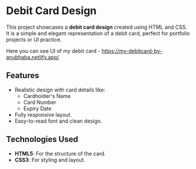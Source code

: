 # Debit Card Design

This project showcases a **debit card design** created using HTML and CSS. It is a simple and elegant representation of a debit card, perfect for portfolio projects or UI practice.

Here you can see UI of my debit card - https://my-debitcard-by-anubhaba.netlify.app/

## Features

- Realistic design with card details like:
  - Cardholder's Name
  - Card Number
  - Expiry Date
- Fully responsive layout.
- Easy-to-read font and clean design.

## Technologies Used

- **HTML5**: For the structure of the card.
- **CSS3**: For styling and layout.
